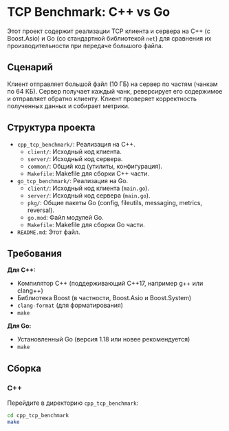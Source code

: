 # TCP Benchmark: C++ vs Go

Этот проект содержит реализации TCP клиента и сервера на C++ (с Boost.Asio) и Go (со стандартной библиотекой `net`) для сравнения их производительности при передаче большого файла.

## Сценарий

Клиент отправляет большой файл (10 ГБ) на сервер по частям (чанкам по 64 КБ). Сервер получает каждый чанк, реверсирует его содержимое и отправляет обратно клиенту. Клиент проверяет корректность полученных данных и собирает метрики.

## Структура проекта

- `cpp_tcp_benchmark/`: Реализация на C++.
  - `client/`: Исходный код клиента.
  - `server/`: Исходный код сервера.
  - `common/`: Общий код (утилиты, конфигурация).
  - `Makefile`: Makefile для сборки C++ части.
- `go_tcp_benchmark/`: Реализация на Go.
  - `client/`: Исходный код клиента (`main.go`).
  - `server/`: Исходный код сервера (`main.go`).
  - `pkg/`: Общие пакеты Go (config, fileutils, messaging, metrics, reversal).
  - `go.mod`: Файл модулей Go.
  - `Makefile`: Makefile для сборки Go части.
- `README.md`: Этот файл.

## Требования

**Для C++:**
- Компилятор C++ (поддерживающий C++17, например g++ или clang++)
- Библиотека Boost (в частности, Boost.Asio и Boost.System)
- `clang-format` (для форматирования)
- `make`

**Для Go:**
- Установленный Go (версия 1.18 или новее рекомендуется)
- `make`

## Сборка

### C++
Перейдите в директорию `cpp_tcp_benchmark`:
```bash
cd cpp_tcp_benchmark
make
